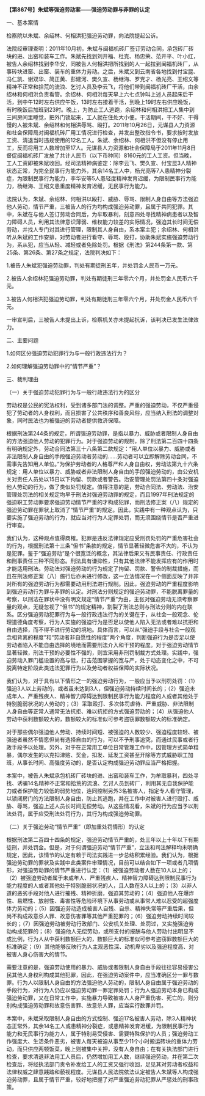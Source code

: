 **【第867号】朱斌等强迫劳动案——强迫劳动罪与非罪的认定**

一、基本案情

检察院以朱斌、余绍林、何相洪犯强迫劳动罪，向法院提起公诉。

法院经审理查明：2011年10月初，朱斌与闽福机砖厂签订劳动合同，承包砖厂砖块的进、出窑和装车工作。朱斌先找到刘开福、杜克、杨忠荣、范开平、叶小红，被告人余绍林找到李华安，同被告人何相洪把所找到的人一起拉到闽福机砖厂，从事砖块进窑、出窑、装车的重体力劳动。之后，朱斌又到云南省各地找到付宝昆、冯仁凯、谢双华、简正黄、彭建河、樊久宣、杨继海、罗党才、杨光亮、王绍文等精神不正常和拾荒的流浪、乞讨人员及李云飞，将他们带到闽福机砖厂干活，由余绍林和何相洪负责看管。余绍林、何相洪每天早上六七点钟叫上述人员起床后干活，到中午12时左右供应午饭，13时左右接着干活，到晚上19时左右供应晚饭，有时晚饭后加班到23时。晚上，为防止工人逃跑，余绍林和何相洪把工人集中到三间房间里睡觉，把外门锁起来，工人就在住处大小便。干活期间，干不好、干得慢的人被朱斌、余绍林和何相洪辱骂、殴打。2011年10月26日，元谋县人力资源和社会保障局对闽福机砖厂用工情况进行检查，并发出整改指令书，要求按时发放工资、清退当时违规使用的12名工人。朱斌、余绍林、何相洪不但没有停止用工，反而将用工人数增加至17人。元谋县人力资源和社会保障局于2011年11月8日督促闽福机砖厂发放了共计人民币（以下币种同）8160元的工人工资。但当晚，工人工资即被朱斌收回。经司法精神病鉴定：除李云飞、樊久宣、付宝昆3人精神状态正常，为完全民事行为能力外，其余14名工人中，杨光亮等7人患精神分裂症，为限制民事行为能力，李华安等5人患轻度精神发育迟缓，为限制民事行为能力，杨继海、王绍文患重度精神发育迟缓，无民事行为能力。

法院认为，朱斌、余绍林、何相洪以殴打、威胁、辱骂、限制人身自由等方法强迫他人劳动，情节严重，三被告人的行为均构成强迫劳动罪，且属于共同犯罪。其中，朱斌在与他人签订劳动合同后，为牟取暴利，刻意四处寻找精神病患者以及智力障碍人员，利用其法律意识薄弱、维权能力较差的实际情况，强迫其长时间无偿劳动，并找人专门对其进行管理，限制其人身自由，系本案主犯；余绍林、何相洪听从朱斌的工作安排，对劳动者进行看守、辱骂、殴打，协助朱斌实施强迫劳动行为，系从犯，应当从轻、减轻或者免除处罚。根据《刑法》第244条第一款、第25条、第26条、第27条之规定，法院判决如下：

1.被告人朱斌犯强迫劳动罪，判处有期徒刑五年，并处罚金人民币一万元。

2.被告人余绍林犯强迫劳动罪，判处有期徒刑三年零六个月，并处罚金人民币六千元。

3.被告人何相洪犯强迫劳动罪，判处有期徒刑三年零六个月，并处罚金人民币六千元。

一审宣判后，三被告人未提出上诉，检察机关亦未提起抗诉，该判决已发生法律效力。

二、主要问题

1.如何区分强迫劳动犯罪行为与一般行政违法行为？

2.如何理解强迫劳动罪中的“情节严重”？

三、裁判理由

（一）关于强迫劳动犯罪行为与一般行政违法行为的区分

劳动权是公民的宪法权利，受到诸多部门法的调整。严重的强迫劳动，不仅严重侵犯了劳动者的人身权利，而且损害了公共秩序和善良风俗，应当纳入刑法的调整对象，同时民法也为被强迫的劳动者提供救济保障。

根据刑法第244条的规定，所谓强迫劳动罪，是指以暴力、威胁或者限制人身自由的方法强迫他人劳动的犯罪行为。对于强迫劳动的规制，除了刑法第二百四十四条有明确规定外，劳动合同法第三十八条第二款规定：“用人单位以暴力、威胁或者非法限制人身自由的手段强迫劳动者劳动的……劳动者可以立即解除劳动合同，不需事先告知用人单位。”为保护劳动者的人格尊严和人身自由权，劳动法第九十六条规定：用人单位以暴力、威胁或者非法限制人身自由的手段强迫劳动的，由公安机关对责任人员处以15日以下拘留、罚款或者警告。治安管理处罚法第四十条对强迫他人劳动的行为，做了类似处罚规定。值得注意的是，劳动合同法、劳动法、治安管理处罚法的相关规定均早于刑法对强迫劳动罪的规定，而且1997年刑法规定的强迫职工劳动罪要求强迫劳动情节严重的才构成犯罪，而刑法修正案（八）规定的强迫劳动罪在罪状上取消了“情节严重”的规定。因此，实践中有一种观点认为，只要实施了强迫劳动的行为，就应当对行为人定罪处罚，而无须围绕情节是否严重进行审查。

我们认为，这种观点值得商榷。犯罪是违反法律规定应受刑罚处罚的严重危害社会的行为，根据刑法第十三条“但书”条款的规定，情节显著轻微危害不大的，不认为是犯罪。鉴于“强迫劳动”是个很宽泛的概念，其法律后果又有民事责任、行政责任和刑事责任三种不同形态。刑法具有谦抑性，只有其他法律不能发挥应有的作用时才能适用刑法。劳动法对强迫劳动的行为规定了拘留、罚款、警告的制裁措施，而且在刑法修正案（八）施行后亦未进行修改，这一立法情况在一个侧面反映了并非对所有的强迫劳动行为都需要动用刑法进行规制。因此，强迫劳动的严重程度影响到强迫劳动行为罪与非罪的认定。对刑法分则规定的强迫劳动罪，不能脱离罪量的考察，以刑法在罪状中没有明文规定“情节严重”为由，主张对强迫劳动无须考察罪量的观点，无疑忽视了“但书”的规定精神，割裂了刑法总则与刑法分则的内在联系。区分强迫劳动犯罪行为与一般行政违法行为的关键在于，从社会一般观念、伦理道德角度考察，行为人实施的强迫行为是否足以使他人陷入无法或者难以抗拒和自由选择，而不得不进行劳动的境地。具体而言，可以从“强迫手段与社会一般观念相背离的程度”和“劳动者非自愿性的程度”两个角度，判断强迫行为是否足以使劳动者陷入不能自由选择的境地而需要刑法介入和干预的程度。对于强迫劳动情节显著轻微，刑法干预的必要性不强的，则宜采用非刑罚制裁方式处理。实践中，强迫劳动入罪门槛设置的高与低，打击范围掌握的宽与严，处于动态变化之中，不可脱离特定阶段此类违法犯罪行为以及劳动者权益保障的实际状况。

我们认为，对于具有以下情形之一的强迫劳动行为，一般应当予以刑罚处罚：（1）强迫3人以上劳动的，或者虽未达到3人，但强迫劳动持续时间长的；（2）强迫未成年人、严重残疾人、精神智力障碍达到限制民事行为能力程度的人或者其他处于特别脆弱状况的人劳动的；（3）采取殴打、多次体罚虐待、严重威胁、非法限制人身自由等正常人通常无法抗拒、难以抗拒的方式强迫劳动的；（4）从强迫他人劳动中获利数额较大的，数额较大的标准似可参考盗窃罪数额较大的标准确定。

对于那些偶尔强迫他人劳动、持续时间短、被强迫的人数较少、强迫程度较轻、被强迫者虽然不情愿但尚有选择自由的行为，可以不予刑事追究，而通过民事或者行政手段予以处理。另外，对于在正常用工单位日常管理工作中，因管理方式简单粗暴，偶尔发生的以克扣津贴、奖金，扣发、延发工资甚至开除等方式威胁职工加班，从事长时间、高强度劳动的，是否认定构成强迫劳动罪应当严格把握。

本案中，被告人朱斌承包机砖厂砖块的进、出窑和装车工作，为牟取暴利，四处寻找、诱骗14名精神不正常和拾荒的流浪、乞讨人员到砖厂，利用其无自我保护能力或者保护能力较低的弱势地位，连同控制另外3名被害人，指定专人看守管理，以锁闭房门的方法限制人身自由，防止其逃跑，并在工作中对被害人进行殴打、威胁、辱骂，强迫上述人员长时间无偿劳动。从这些情况看，朱斌的行为应当予以刑法处罚，属于应受刑法处罚行为，其行为构成强迫劳动罪。

（二）关于强迫劳动“情节严重”（即加重处罚情形）的认定

根据刑法第二百四十四条的规定，强迫劳动情节严重的，处三年以上十年以下有期徒刑，并处罚金。但是，对于何谓强迫劳动“情节严重”，立法和司法解释均未明确规定，因此，该情节的认定有赖于司法实践进一步总结积累经验。我们认为，根据强迫劳动罪的罪状及实践中此类案件审理情况，目前可以结合如下一项或者几项情形，对强迫劳动罪的情节严重进行认定：（1）被强迫劳动者人数在10人以上的；（2）被强迫劳动者属于未成年人、严重残疾人、精神智力障碍达到限制民事行为能力程度的人或者其他处于特别脆弱状况的人，且人数在3人以上的；（3）以非人道的恶劣手段对他人进行摧残、精神折磨，强迫其劳动的；（4）强迫他人在爆炸性、易燃性、放射性、毒害性等危险环境下从事劳动或从事常人难以忍受的超强度体力劳动的；（5）因强迫劳动造成被害人自残、自杀、精神失常等严重后果，但尚不构成故意杀人罪、故意伤害罪等其他严重犯罪的；（6）强迫劳动持续时间较长的；（7）因强迫劳动被劳动行政部门、公安机关处理、处罚过，又实施强迫劳动构成犯罪的；（8）强迫他人无偿劳动，或所支付的报酬与他人劳动付出明显不成比例，行为人从中获利数额巨大的，数额巨大的标准似可参考盗窃罪数额巨大的标准确定；（9）其他能够反映行为人主观恶性深、动机卑劣以及强迫程度高、对被害人身心伤害大的情节。

需要注意的是，强迫劳动使用的暴力、威胁或者限制人身自由手段往往容易侵害公民其他人身权利构成其他犯罪，因此，在强迫劳动案件中，应当准确区分一罪与数罪。行为人以限制人身自由的方法强迫他人劳动的，限制人身自由属于强迫劳动的手段行为，对行为人仍应以强迫劳动罪一罪定罪处罚；行为人强迫劳动本身已构成强迫劳动罪，又在日常工作中，实施暴力导致被害人人身严重伤害、死亡的，则分别构成强迫劳动罪和故意伤害罪、故意杀人罪，应当实行数罪并罚。

本案中，朱斌采取限制人身自由的方式控制、强迫17名被害人劳动，除3人精神状态正常外，其余14名工人或患精神分裂症，或患精神发育迟缓，为限制民事行为能力和无民事行为能力人，属于特别易受侵害、需要特殊保护的人员；强迫劳动工作强度大、生活条件恶劣，被害人每天被迫从事至少11个小时搬运砖块的重体力劳动，而只供应两顿饭菜，晚上则被集中关押，没有人身自由；在有关执法部门进行检查，要求清退非法用工人员后，仍然增加用工人数，继续强迫劳动，并在第二次检查后，将经执法部门责令补发给工人的工资又强行收回，足见其对劳动者权益和法律权威之肆意践踏和藐视程度。元谋县人民法院依法认定被告人朱斌等人构成强迫劳动罪，且属于情节严重，较好地把握了对严重强迫劳动犯罪从严惩处的刑事政策。
